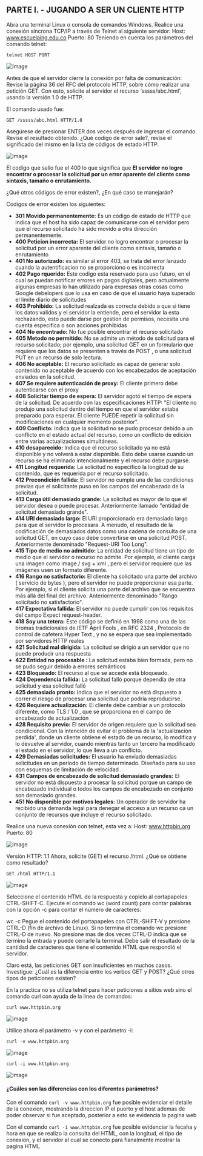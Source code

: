 ## PARTE I. - JUGANDO A SER UN CLIENTE HTTP
Abra una terminal Linux o consola de comandos Windows.
Realice una conexión síncrona TCP/IP a través de Telnet al siguiente servidor:
Host: www.escuelaing.edu.co
Puerto: 80
Teniendo en cuenta los parámetros del comando telnet:
```
telnet HOST PORT
```
![image](https://user-images.githubusercontent.com/25957863/157165706-60783fa1-0a95-4162-9bfb-ea44153c8b0d.png)

Antes de que el servidor cierre la conexión por falta de comunicación:
Revise la página 36 del RFC del protocolo HTTP, sobre cómo realizar una petición GET. Con esto, solicite al servidor el recurso ‘sssss/abc.html’, usando la versión 1.0 de HTTP.

El comando usado fue: 
```
GET /sssss/abc.html HTTP/1.0
```

Asegúrese de presionar ENTER dos veces después de ingresar el comando.
Revise el resultado obtenido. ¿Qué codigo de error sale?, revise el significado del mismo en la lista de códigos de estado HTTP.

![image](https://user-images.githubusercontent.com/25957863/157165577-f16d0601-8137-4cf9-a327-78ff292daab2.png)

El codigo que salio fue el 400 lo que significa que **El servidor no logro encontrar o procesar la solicitud por un error aparente del cliente como sintaxis, tamaño o enrutamiento.**

¿Qué otros códigos de error existen?, ¿En qué caso se manejarán?

Codigos de error existen los siguientes:
+ **301 Movido permanentemente:** Es un código de estado de HTTP que indica que el host ha sido capaz de comunicarse con el servidor pero que el recurso solicitado ha sido movido a otra dirección permanentemente.
+ **400 Peticion incorrecta:** El servidor no logro encontrar o procesar la solicitud por un error aparente del cliente como sintaxis, tamaño o enrutamiento
+ **401 No autorizado:** es similar al error 403, se trata del error lanzado cuando la autentificacion no se proporciono o es incorrecta
+ **402 Pago rquerido:** Este codigo esta reservado para uso futuro, en el cual se puedan notificar errores en pagos digitales, pero actualmente algunas empresas lo han utilizado para expresas otras cosas como Google debelopers que lo usa en caso de que el usuario haya superado el limite diario de solicitudes
+ **403 Prohibido:** La solicitud realzada es correcta debido a que si tiene los datos validos y el servidor la entiende, pero el servidor la esta rechazando, esto puede darse por gestion de permisos, necesita una cuenta especifica o son acciones prohibidas
+ **404 No encontrado:** No fue posible encontrar el recurso solicitado
+ **405 Metodo no permitido:** No se admite un método de solicitud para el recurso solicitado; por ejemplo, una solicitud GET en un formulario que requiere que los datos se presenten a través de POST , o una solicitud PUT en un recurso de solo lectura.
+ **406 No aceptable:** El recurso solicitado es capaz de generar solo contenido no aceptable de acuerdo con los encabezados de aceptación enviados en la solicitud.
+ **407 Se requiere autenticación de proxy:** El cliente primero debe autenticarse con el proxy 
+ **408 Solicitar tiempo de espera:** El servidor agotó el tiempo de espera de la solicitud. De acuerdo con las especificaciones HTTP: "El cliente no produjo una solicitud dentro del tiempo en que el servidor estaba preparado para esperar. El cliente PUEDE repetir la solicitud sin modificaciones en cualquier momento posterior". 
+ **409 Conflicto:** Indica que la solicitud no se pudo procesar debido a un conflicto en el estado actual del recurso, como un conflicto de edición entre varias actualizaciones simultáneas.
+ **410 desaparecido:** Indica que el recurso solicitado ya no está disponible y no volverá a estar disponible. Esto debe usarse cuando un recurso se ha eliminado intencionalmente y el recurso debe purgarse. 
+ **411 Longitud requerida:** La solicitud no especificó la longitud de su contenido, que es requerida por el recurso solicitado.
+ **412 Precondición fallida:** El servidor no cumple una de las condiciones previas que el solicitante puso en los campos del encabezado de la solicitud.
+ **413 Carga útil demasiado grande:** La solicitud es mayor de lo que el servidor desea o puede procesar. Anteriormente llamado "entidad de solicitud demasiado grande".
+ **414 URI demasiado largo:** El URI proporcionado era demasiado largo para que el servidor lo procesara. A menudo, el resultado de la codificación de demasiados datos como una cadena de consulta de una solicitud GET, en cuyo caso debe convertirse en una solicitud POST. Anteriormente denominado "Request-URI Too Long".
+ **415 Tipo de medio no admitido:** La entidad de solicitud tiene un tipo de medio que el servidor o recurso no admite. Por ejemplo, el cliente carga una imagen como image / svg + xml , pero el servidor requiere que las imágenes usen un formato diferente.
+ **416 Rango no satisfactorio:** El cliente ha solicitado una parte del archivo ( servicio de bytes ), pero el servidor no puede proporcionar esa parte. Por ejemplo, si el cliente solicita una parte del archivo que se encuentra más allá del final del archivo. Anteriormente denominado "Rango solicitado no satisfactorio". 
+ **417 Expectativa fallida:** El servidor no puede cumplir con los requisitos del campo Expect request-header.
+ **418 Soy una tetera:** Este código se definió en 1998 como una de las bromas tradicionales de IETF April Fools , en RFC 2324 , Protocolo de control de cafetera Hyper Text , y no se espera que sea implementado por servidores HTTP reales
+ **421 Solicitud mal dirigida:** La solicitud se dirigió a un servidor que no puede producir una respuesta
+ **422 Entidad no procesable :** La solicitud estaba bien formada, pero no se pudo seguir debido a errores semánticos
+ **423 Bloqueado:** El recurso al que se accede está bloqueado.
+ **424 Dependencia fallida:** La solicitud falló porque dependía de otra solicitud y esa solicitud falló
+ **425 demasiado pronto:** Indica que el servidor no está dispuesto a correr el riesgo de procesar una solicitud que podría reproducirse.
+ **426 Requiere actualización:** El cliente debe cambiar a un protocolo diferente, como TLS / 1.0 , que se proporciona en el campo de encabezado de actualización 
+ **428 Requisito previo:** El servidor de origen requiere que la solicitud sea condicional. Con la intención de evitar el problema de la 'actualización perdida', donde un cliente obtiene el estado de un recurso, lo modifica y lo devuelve al servidor, cuando mientras tanto un tercero ha modificado el estado en el servidor, lo que lleva a un conflicto.
+ **429 Demasiadas solicitudes:** El usuario ha enviado demasiadas solicitudes en un período de tiempo determinado. Diseñado para su uso con esquemas de limitación de velocidad .
+ **431 Campos de encabezado de solicitud demasiado grandes:** El servidor no está dispuesto a procesar la solicitud porque un campo de encabezado individual o todos los campos de encabezado en conjunto son demasiado grandes.
+ **451 No disponible por motivos legales:** Un operador de servidor ha recibido una demanda legal para denegar el acceso a un recurso oa un conjunto de recursos que incluye el recurso solicitado. 

Realice una nueva conexión con telnet, esta vez a:
Host: www.httpbin.org
Puerto: 80

![image](https://user-images.githubusercontent.com/25957863/157165902-ea8c4d0b-5306-4fcc-8f4e-89edea8b5319.png)

Versión HTTP: 1.1
Ahora, solicite (GET) el recurso /html. ¿Qué se obtiene como resultado?

```
GET /html HTTP/1.1
```
![image](https://user-images.githubusercontent.com/25957863/157166022-d65fca77-d000-4345-980c-3435fec7ef10.png)

Seleccione el contenido HTML de la respuesta y copielo al cortapapeles CTRL-SHIFT-C. Ejecute el comando wc (word count) para contar palabras con la opción -c para contar el número de caracteres:

wc -c 
Pegue el contenido del portapapeles con CTRL-SHIFT-V y presione CTRL-D (fin de archivo de Linux). Si no termina el comando wc presione CTRL-D de nuevo. No presione mas de dos veces CTRL-D indica que se termino la entrada y puede cerrarle la terminal. Debe salir el resultado de la cantidad de caracteres que tiene el contenido HTML que respondió el servidor.

Claro está, las peticiones GET son insuficientes en muchos casos. Investigue: ¿Cuál es la diferencia entre los verbos GET y POST? ¿Qué otros tipos de peticiones existen?

En la practica no se utiliza telnet para hacer peticiones a sitios web sino el comando curl con ayuda de la linea de comandos:

```
curl www.httpbin.org
```
![image](https://user-images.githubusercontent.com/25957863/157166798-51012744-6571-411c-aec7-4759e9992a77.png)

Utilice ahora el parámetro -v y con el parámetro -i:

```
curl -v www.httpbin.org
```
![image](https://user-images.githubusercontent.com/25957863/157166847-28192291-e2d6-44a3-a0ff-d7dfaa327262.png)

```
curl -i www.httpbin.org
```
![image](https://user-images.githubusercontent.com/25957863/157166902-e44e5ee9-8fe1-4157-93b6-a3606d0f54d5.png)

#### ¿Cuáles son las diferencias con los diferentes parámetros?

Con el comando ```curl -v www.httpbin.org``` fue posible evidenciar el detalle de la conexion, mostrando la direccion IP el puerto y el host ademas de poder observar si fue aceptado, posterior a esto se evidencia la pagina web

Con el comando ```curl -i www.httpbin.org``` fue posible evidenciar la fecaha y hora en que se realizo la consulta del HTML, con la longitud, el tipo de conexion, y el servidor al cual se conecto para fianalmente mostrar la pagina HTML
